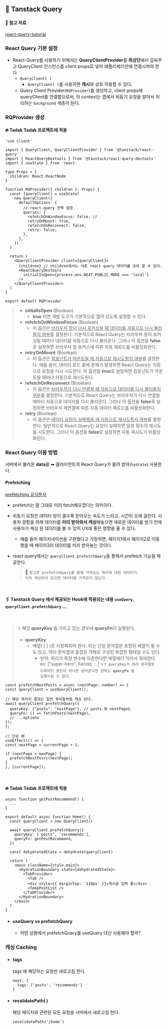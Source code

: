 ## 📌 Tanstack Query

#### 🔗 참고 자료

[react-query-tutorial](https://github.com/ssi02014/react-query-tutorial)

### React Query 기본 설정

- React-Query를 사용하기 위해서는 **QueryClientProvider**를 **최상단**에서 감싸주고 QueryClient 인스턴스를 client props로 넣어 애플리케이션에 연결시켜야 한다.
  - <code>QueryClient( )</code>
    - <code>QueryClient( )</code>를 사용하면 **캐시**와 상호 작용할 수 있다.
  - Query Client Provider(<code>RQProvider</code>)를 생성하고, client props에 queryClient를 연결함으로써, 이 context는 앱에서 비동기 요청을 알아서 처리하는 <code>background</code> 계층이 된다.

### RQProvider 생성

#### 🔥 Tadak Tadak 프로젝트에 적용

```
'use client'

import { QueryClient, QueryClientProvider } from '@tanstack/react-query'
import { ReactQueryDevtools } from '@tanstack/react-query-devtools'
import { useState } from 'react'

type Props = {
  children: React.ReactNode
}

function RQProvider({ children }: Props) {
  const [queryClient] = useState(
    new QueryClient({
      defaultOptions: {
        // react-query 전역 설정
        queries: {
          refetchOnWindowFocus: false, //
          retryOnMount: true,
          refetchOnReconnect: false,
          retry: false,
        },
      },
    })
  )

  return (
    <QueryClientProvider client={queryClient}>
      {children} // children에서는 서로 react query 데이터를 공유 할 수 있다.
      <ReactQueryDevtools
        initialIsOpen={process.env.NEXT_PUBLIC_MODE === 'local'}
      />
    </QueryClientProvider>
  )
}

export default RQProvider
```

> - **initialIsOpen** (Boolean)
>   - **true** 이면 개발 도구가 기본적으로 열려 있도록 설정할 수 있다.
> - **refetchOnWindowFocus** (Boolean)
>   - 이 옵션은 <u>브라우저 창이 다시 포커싱될 때 데이터를 자동으로 다시 불러올지 여부</u>를 결정한다. 기본적으로 React Query는 브라우저 창이 포커싱될 때마다 데이터를 자동으로 다시 불러온다. 그러나 이 옵션을 **false**로 설정하면 브라우저 창 포커스에 따른 자동 재로드를 비활성화한다.
> - **retryOnMount** (Boolean)
>   - 이 옵션은 <u>컴포넌트가 마운트될 때 자동으로 재시도할지 여부</u>를 결정한다. 예를 들어, 데이터 로드 중에 문제가 발생하면 React Query는 자동으로 요청을 다시 시도한다. 이 옵션을 **true**로 설정하면 컴포넌트가 마운트될 때마다 자동으로 재시도된다.
> - **refetchOnReconnect** (Boolean)
>   - 이 옵션은 <u>브라우저가 다시 연결될 때 자동으로 데이터를 다시 불러올지 여부</u>를 결정한다. 기본적으로 React Query는 브라우저가 다시 연결될 때마다 자동으로 데이터를 다시 불러온다. 그러나 이 옵션을 **false**로 설정하면 브라우저 재연결에 따른 자동 데이터 재로드를 비활성화한다.
> - **retry** (Boolean)
>   - 이 옵션은 <u>데이터 요청이 실패했을 때 자동으로 재시도할지 여부</u>를 결정한다. 일반적으로 React Query는 요청이 실패하면 일정 횟수의 재시도를 시도한다. 그러나 이 옵션을 **false**로 설정하면 자동 재시도가 비활성화된다.

### React Query 이용 방법

서버에서 불러온 **data**를 ➡︎ 클라이언트의 React Query가 물려 받아(<code>hydrate</code>) 사용한다.

#### Prefetching

[prefetching 공식문서](https://tanstack.com/query/v5/docs/framework/react/guides/prefetching)

- prefetch는 말 그대로 미리 fetch해오겠다는 의미이다.
- 비동기 요청은 데이터 양이 클수록 받아오는 속도가 느리고, 시간이 오래 걸린다. 사용자 경험을 위해 데이터를 **미리 받아와서 캐싱**해놓으면 새로운 데이터를 받기 전에 사용자가 캐싱 된 데이터를 볼 수 있어 UX에 좋은 영향을 줄 수 있다.
  - 예를 들어 페이지네이션을 구현했다고 가정하면, 페이지1에서 페이지2로 이동했을 때 페이지3의 데이터를 미리 받아놓는 것이다.
- react query에서는 <code>queryClient.prefetchQuery</code>을 통해서 prefetch 기능을 제공한다.

  > 👏 <code>참고로 prefetchQuery를 통해 가져오는 쿼리에 대한 데이터가 이미 캐싱되어 있으면 데이터를 가져오지 않는다.</code>

</br>

#### 🖇️ Tanstack Query 에서 제공되는 Hook에 적용되는 내용 <code>useQuery</code>, <code>queryClient.prefetchQuery</code> ...

<br/>

> ⭐️ 해당 **queryKey** 를 가지고 있는 경우에 **queryFn**이 실행된다.
>
> - **queryKey**
>   - 배열( [ ] )로 지정해줘야 한다. 이는 단일 문자열만 포함된 배열이 될 수도 있고, 여러 문자열과 중첩된 객체로 구성된 복잡한 형태일 수도 있다.
>     - 만약, 쿼리가 특정 변수에 의존한다면 배열에다 이어서 줘야한다.
>       ex: ["super-hero", heroId, ...] > <code>❗️ queryKey가 여러 문자열로 이루어진 쌍인데 하나만 넣어준다면 원하는 **queryFn** 을 실행시킬 수 없다.</code>

```
const prefetchNextPosts = async (nextPage: number) => {
const queryClient = useQueryClient();

// 해당 쿼리의 결과는 일반 쿼리들처럼 캐싱 된다.
await queryClient.prefetchQuery({
  queryKey: ["posts", "nextPage"], // posts 와 nextPage는
  queryFn: () => fetchPosts(nextPage),
  // ...options
});
};

// 단순 예
useEffect(() => {
const nextPage = currentPage + 1;

if (nextPage < maxPage) {
  prefetchNextPosts(nextPage);
}
}, [currentPage]);
```

</br>

#### 🔥 Tadak Tadak 프로젝트에 적용

```
async function getPostRecommend() {
  ...
}

export default async function Home() {
  const queryClient = new QueryClient()

  await queryClient.prefetchQuery({
    queryKey: ['posts', 'recommends'],
    queryFn: getPostRecommend,
  })

  const dehydratedState = dehydrate(queryClient)

  return (
    <main className={style.main}>
      <HydrationBoundary state={dehydratedState}>
        <TabProvider>
          <Tab />
          <div style={{ marginTop: '110px' }}>게시글 입력 폼</div>
          <TempPostList />
        </TabProvider>
      </HydrationBoundary>
    </main>
  )
}
```

- #### useQuery vs prefetchQuery
  - 어떤 상황에서 prefetchQuery를 useQuery 대신 사용해야 할까?

### 캐싱 Caching

- #### tags
  tags 에 해당하는 요청만 새로고침 한다.
  ```
  next: {
    tags: ['posts', 'recommends']
  }
  ```
- #### revalidatePath( )
  해당 페이지와 관련된 모든 요청을 서버에서 새로고침 한다.
  ```
  revalidatePath('/home')
  ```
